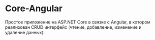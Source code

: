 # Core-Angular
Простое приложение на ASP.NET Core в связке с Angular, в котором реализован CRUD интерфейс (чтение, добавление, изменение и удаление данных).
